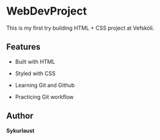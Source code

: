 # WebDevProject

This is my first try building HTML + CSS project at Vefskóli.

## Features
- Built with HTML 
- Styled with CSS
- Learning Git and Github


- Practicing Git workflow


## Author 
**Sykurlaust**
